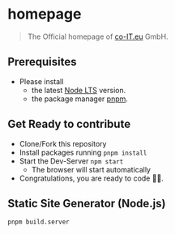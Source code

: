 # homepage

> The Official homepage of [co-IT.eu](https://co-IT.eu) GmbH.

## Prerequisites

- Please install
  - the latest [Node LTS](https://nodejs.org) version.
  - the package manager [pnpm](https://pnpm.io/installation#using-npm).

## Get Ready to contribute

- Clone/Fork this repository
- Install packages running `pnpm install`
- Start the Dev-Server `npm start`
  - The browser will start automatically
- Congratulations, you are ready to code 👩‍💻.

## Static Site Generator (Node.js)

```
pnpm build.server
```
